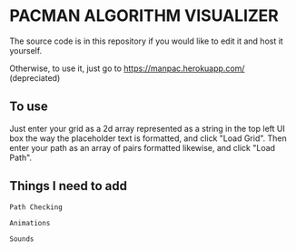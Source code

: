 # PACMAN ALGORITHM VISUALIZER

The source code is in this repository if you would like to edit it and host it yourself.

Otherwise, to use it, just go to https://manpac.herokuapp.com/ (depreciated)

## To use

Just enter your grid as a 2d array represented as a string in the top left UI box the way the placeholder text is formatted, and click "Load Grid".  Then enter your path as an array of pairs formatted likewise, and click "Load Path".

## Things I need to add

`Path Checking`

`Animations`

`Sounds`
